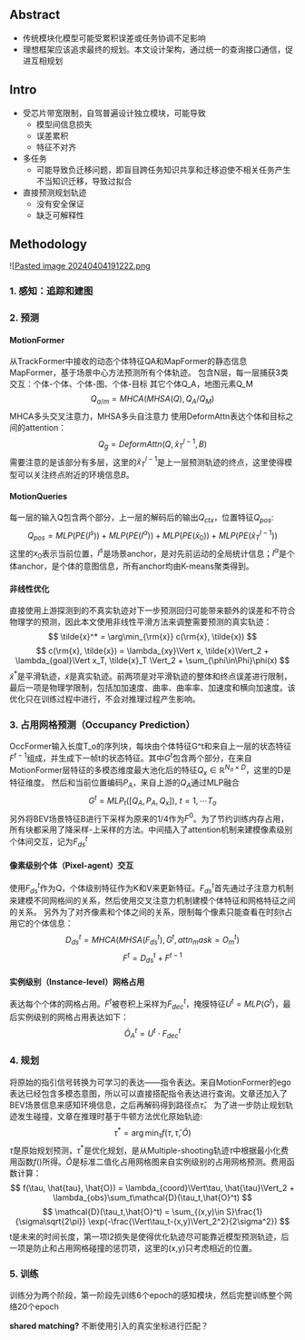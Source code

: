## Abstract
+ 传统模块化模型可能受累积误差或任务协调不足影响
+ 理想框架应该追求最终的规划。本文设计架构，通过统一的查询接口通信，促进互相规划

## Intro
+ 受芯片带宽限制，自驾普遍设计独立模块，可能导致
	+ 模型间信息损失
	+ 误差累积
	+ 特征不对齐
+ 多任务
	+ 可能导致负迁移问题，即盲目跨任务知识共享和迁移迫使不相关任务产生不当知识迁移，导致过拟合
+ 直接预测规划轨迹
	+ 没有安全保证
	+ 缺乏可解释性

## Methodology
![[Pasted image 20240404191222.png](attach/Pasted%20image%2020240404191222.png)
### 1. 感知：追踪和建图
### 2. 预测
#### MotionFormer
从TrackFormer中接收的动态个体特征QA和MapFormer的静态信息MapFormer，基于场景中心方法预测所有个体轨迹。
包含N层，每一层捕获3类交互：个体-个体、个体-图、个体-目标
其它个体Q_A，地图元素Q_M
$$
Q_{a/m} = MHCA(MHSA(Q), Q_A/Q_M)
$$
MHCA多头交叉注意力，MHSA多头自注意力
使用DeformAttn表达个体和目标之间的attention：
$$
Q_g = DeformAttn(Q,\hat{x}_T^{l-1}, B)
$$
需要注意的是该部分有多层，这里的$\hat{x}_T^{l-1}$是上一层预测轨迹的终点，这里使得模型可以关注终点附近的环境信息$B$。

#### MotionQueries
每一层的输入Q包含两个部分，上一层的解码后的输出$Q_{ctx}$，位置特征$Q_{pos}$:
$$
Q_{pos} = MLP(PE(I^s)) + MLP(PE(I^\alpha)) + MLP(PE(\hat{x}_0)) + MLP(PE(\hat{x}_T^{l-1}))
$$
这里的$x_0$表示当前位置，$I^s$是场景anchor，是对先前运动的全局统计信息；$I^\alpha$是个体anchor，是个体的意图信息，所有anchor均由K-means聚类得到。

#### 非线性优化
直接使用上游探测到的不真实轨迹对下一步预测回归可能带来额外的误差和不符合物理学的预测，因此本文使用非线性平滑方法来调整需要预测的真实轨迹：
$$
\tilde{x}^* = \arg\min_{\rm{x}} c(\rm{x}, \tilde{x})
$$
$$
c(\rm{x}, \tilde{x}) = \lambda_{xy}\Vert x, \tilde{x}\Vert_2 + \lambda_{goal}\Vert x_T, \tilde{x}_T \Vert_2 + \sum_{\phi\in\Phi}\phi(x)
$$
$\tilde{x}^*$是平滑轨迹，$\tilde{x}$是真实轨迹。前两项是对平滑轨迹的整体和终点误差进行限制，最后一项是物理学限制，包括加加速度、曲率、曲率率、加速度和横向加速度。该优化只在训练过程中进行，不会对推理过程产生影响。

### 3. 占用网格预测（Occupancy Prediction）
OccFormer输入长度T_o的序列块，每块由个体特征G^t和来自上一层的状态特征$F^{t-1}$组成，并生成下一帧t的状态特征。其中$G^t$包含两个部分，在来自MotionFormer层特征的多模态维度最大池化后的特征$Q_x\in\mathbb{R}^{N_a\times D}$，这里的D是特征维度。
然后和当前位置编码$P_A$，来自上游的$Q_A$通过MLP融合
$$
G^t = MLP_t([Q_A, P_A, Q_x]),\ t=1, \cdots T_o
$$
另外将BEV场景特征B进行下采样为原来的1/4作为$F^0$。为了节约训练内存占用，所有块都采用了降采样-上采样的方法。中间插入了attention机制来建模像素级别个体间交互，记为$F_{ds}^t$
#### 像素级别个体（Pixel-agent）交互
使用$F_{ds}^t$作为Q，个体级别特征作为K和V来更新特征。$F_{ds}^t$首先通过子注意力机制来建模不同网格间的关系，然后使用交叉注意力机制建模个体特征和网格特征之间的关系。
另外为了对齐像素和个体之间的关系，限制每个像素只能查看在时刻t占用它的个体信息：
$$
D^t_{ds} = MHCA(MHSA(F_{ds}^t), G^t,attn_mask=O^t_m)
$$
$$
F^t = D^t_{ds} + F^{t-1}
$$
#### 实例级别（Instance-level）网格占用
表达每个个体的网格占用。$F^t$被卷积上采样为$F_{dec}^t$，掩膜特征$U^t=MLP(G^t)$，最后实例级别的网格占用表达如下：
$$
\hat{O}_A^t = U^t\cdot F^t_{dec}
$$
### 4. 规划
将原始的指引信号转换为可学习的表达——指令表达。来自MotionFormer的ego表达已经包含多模态意图，所以可以直接搭配指令表达进行查询。文章还加入了BEV场景信息来感知环境信息，之后再解码得到路径点$\hat{\tau}$。
为了进一步防止规划轨迹发生碰撞，文章在推理时基于牛顿方法优化原始轨迹:
$$
\tau^* = \arg\min_{\tau}f(\tau, \hat{\tau}, \hat{O})
$$
$\hat{\tau}$是原始规划预测，$\tau^*$是优化规划，是从Multiple-shooting轨迹$\tau$中根据最小化费用函数$f()$所得。$\hat{O}$是标准二值化占用网格图来自实例级别的占用网格预测。费用函数计算：
$$
f(\tau, \hat{tau}, \hat{O}) = \lambda_{coord}\Vert\tau, \hat{\tau}\Vert_2 + \lambda_{obs}\sum_t\mathcal{D}(\tau_t,\hat{O}^t)
$$
$$
\mathcal{D}(\tau_t,\hat{O}^t) = \sum_{(x,y)\in S}\frac{1}{\sigma\sqrt{2\pi}} \exp(-\frac{\Vert\tau_t-(x,y)\Vert_2^2}{2\sigma^2})
$$
t是未来的时间长度，第一项l2损失是使得优化轨迹尽可能靠近模型预测轨迹，后一项是防止和占用网格碰撞的惩罚项，这里的(x,y)只考虑相近的位置。
### 5. 训练
训练分为两个阶段，第一阶段先训练6个epoch的感知模块，然后完整训练整个网络20个epoch

**shared matching?**
不断使用引入的真实坐标进行匹配？